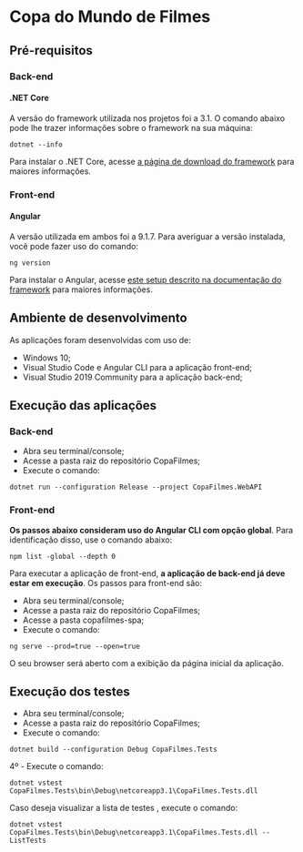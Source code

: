 # Copa do Mundo de Filmes

## Pré-requisitos

### Back-end

#### .NET Core

A versão do framework utilizada nos projetos foi a 3.1. O comando abaixo pode lhe trazer informações sobre o framework na sua máquina:

```
dotnet --info
```

Para instalar o .NET Core, acesse [a página de download do framework]( https://aka.ms/dotnet-download) para maiores informações.

### Front-end

#### Angular

A versão utilizada em ambos foi a 9.1.7. Para averiguar a versão instalada, você pode fazer uso do comando:

```
ng version
```

Para instalar o Angular, acesse [este setup descrito na documentação do framework](https://angular.io/guide/setup-local) para maiores informações.

## Ambiente de desenvolvimento

As aplicações foram desenvolvidas com uso de:

- Windows 10;
- Visual Studio Code e Angular CLI para a aplicação front-end;
- Visual Studio 2019 Community para a aplicação back-end;
        
## Execução das aplicações

### Back-end

- Abra seu terminal/console;
- Acesse a pasta raiz do repositório CopaFilmes;
- Execute o comando:

```
dotnet run --configuration Release --project CopaFilmes.WebAPI
```

### Front-end

**Os passos abaixo consideram uso do Angular CLI com opção global**. Para identificação disso, use o comando abaixo:

```
npm list -global --depth 0
```

Para executar a aplicação de front-end, **a aplicação de back-end já deve estar em execução**. Os passos para front-end são:

- Abra seu terminal/console;
- Acesse a pasta raiz do repositório CopaFilmes;
- Acesse a pasta copafilmes-spa;
- Execute o comando:

```
ng serve --prod=true --open=true
```

O seu browser será aberto com a exibição da página inicial da aplicação.

## Execução dos testes

- Abra seu terminal/console;
- Acesse a pasta raiz do repositório CopaFilmes;
- Execute o comando:

```
dotnet build --configuration Debug CopaFilmes.Tests
```

4º - Execute o comando:

```
dotnet vstest CopaFilmes.Tests\bin\Debug\netcoreapp3.1\CopaFilmes.Tests.dll
```

Caso deseja visualizar a lista de testes , execute o comando:

```
dotnet vstest CopaFilmes.Tests\bin\Debug\netcoreapp3.1\CopaFilmes.Tests.dll --ListTests
```
